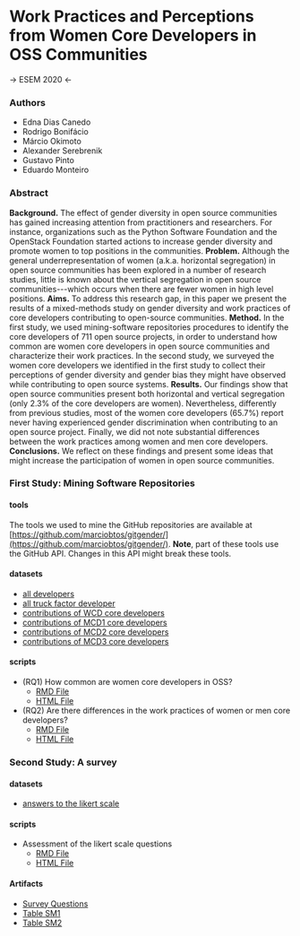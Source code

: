 # Work Practices and Perceptions from Women Core Developers in OSS Communities

-> ESEM 2020 <-

### Authors

   * Edna Dias Canedo 
   * Rodrigo Bonifácio 
   * Márcio Okimoto 
   * Alexander Serebrenik
   * Gustavo Pinto
   * Eduardo Monteiro
   
### Abstract 

**Background.** The effect of gender diversity in open source communities has gained increasing attention from practitioners and researchers. For instance, organizations such as the Python Software Foundation and the OpenStack Foundation started actions to increase gender diversity and promote women to top positions in the communities. **Problem.** Although the general underrepresentation of women (a.k.a. horizontal segregation) in open source communities has been explored in a number of research studies, little is known about the vertical segregation in open source communities---which occurs when there are fewer women in high level positions. **Aims.** To address this research gap, in this paper we present the results of a mixed-methods study on gender diversity and work practices of core developers contributing to open-source communities. **Method.** In the first study, we used mining-software repositories procedures to identify the core developers of 711 open source projects, in order to understand how common are women core developers in open source communities and characterize their work practices. In the second study, we surveyed the women core developers we identified in the first study to collect their perceptions of gender diversity and gender bias they might have observed while contributing to open source systems. **Results.** Our findings show that open source communities present both horizontal and vertical segregation (only 2.3% of the core developers are women). Nevertheless, differently from previous studies, most of the women core developers (65.7%) report never having experienced gender discrimination when contributing to an open source project. Finally, we did not note substantial differences between the work practices among women and men core developers. **Conclusions.** We reflect on these findings and present some ideas that might increase the participation of women in open source communities. 

### First Study: Mining Software Repositories 

#### tools 

The tools we used to mine the GitHub repositories are available at [https://github.com/marciobtos/gitgender/](https://github.com/marciobtos/gitgender/). **Note**, part of these tools use the 
GitHub API. Changes in this API might break these tools. 

#### datasets
   * [all developers](datasets/all_committers_repo.csv)
   * [all truck factor developer](datasets/tf.csv)
   * [contributions of WCD core developers](datasets/commits_female_categorized.csv)
   * [contributions of MCD1 core developers](datasets/commits_male_s1_categorized.csv)
   * [contributions of MCD2 core developers](datasets/commits_male_s2_categorized.csv)
   * [contributions of MCD3 core developers](datasets/commits_male_s3_categorized.csv)
   

#### scripts
   * (RQ1) How common are women core developers in OSS?
      * [RMD File](analysis/RQ1.Rmd)  
      * [HTML File](https://htmlpreview.github.io/?https://github.com/ednacanedo/oss-gender-kd-research/blob/master/analysis/RQ1.html)
   * (RQ2) Are there differences in the work practices of women or men core developers? 
      * [RMD File](analysis/RQ2.Rmd) 
      * [HTML File](https://htmlpreview.github.io/?https://github.com/ednacanedo/oss-gender-kd-research/blob/master/analysis/RQ2.html)
   

### Second Study: A survey 

#### datasets 

 * [answers to the likert scale](datasets/survey-closed-questions.csv)
  
#### scripts

 * Assessment of the likert scale questions
      * [RMD File](./analysis/RQS.Rmd) 
      * [HTML File](https://htmlpreview.github.io/?https://github.com/ednacanedo/oss-gender-kd-research/blob/master/analysis/RQS.html)

#### Artifacts 

   * [Survey Questions](./survey/questions.html)
   * [Table SM1](https://htmlpreview.github.io/?https://github.com/ednacanedo/oss-gender-kd-research/blob/master/survey/tableSM1.html)
   * [Table SM2](https://htmlpreview.github.io/?https://github.com/ednacanedo/oss-gender-kd-research/blob/master/survey/tableSM2.html)
   
